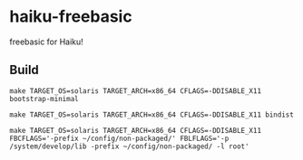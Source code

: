 # haiku-freebasic
freebasic for Haiku!
## Build
```
make TARGET_OS=solaris TARGET_ARCH=x86_64 CFLAGS=-DDISABLE_X11 bootstrap-minimal
```
```
make TARGET_OS=solaris TARGET_ARCH=x86_64 CFLAGS=-DDISABLE_X11 bindist
```
```
make TARGET_OS=solaris TARGET_ARCH=x86_64 CFLAGS=-DDISABLE_X11 FBCFLAGS='-prefix ~/config/non-packaged/' FBLFLAGS='-p /system/develop/lib -prefix ~/config/non-packaged/ -l root'
```
